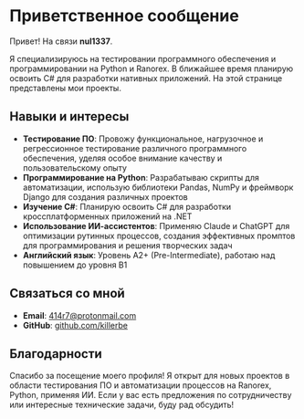 # Приветственное сообщение
Привет! На связи **nul1337**. 

Я специализируюсь на тестировании программного обеспечения и программировании на Python и Ranorex. В ближайшее время планирую освоить C# для разработки нативных приложений. На этой странице представлены мои проекты.

## Навыки и интересы
- **Тестирование ПО**: Провожу функциональное, нагрузочное и регрессионное тестирование различного программного обеспечения, уделяя особое внимание качеству и пользовательскому опыту
- **Программирование на Python**: Разрабатываю скрипты для автоматизации, использую библиотеки Pandas, NumPy и фреймворк Django для создания различных проектов
- **Изучение C#**: Планирую освоить C# для разработки кроссплатформенных приложений на .NET
- **Использование ИИ-ассистентов**: Применяю Claude и ChatGPT для оптимизации рутинных процессов, создания эффективных промптов для программирования и решения творческих задач
- **Английский язык**: Уровень A2+ (Pre-Intermediate), работаю над повышением до уровня B1

## Связаться со мной
- **Email**: 414r7@protonmail.com
- **GitHub**: [github.com/killerbe](https://github.com/killerbe?tab=repositories)

## Благодарности
Спасибо за посещение моего профиля! Я открыт для новых проектов в области тестирования ПО и автоматизации процессов на Ranorex, Python, применяя ИИ. Если у вас есть предложения по сотрудничеству или интересные технические задачи, буду рад обсудить!
